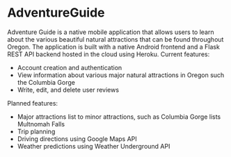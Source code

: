 # AdventureGuide
Adventure Guide is a native mobile application that allows users to learn about the various beautiful natural attractions that can be found throughout Oregon. The application is built with a native Android frontend and a Flask REST API backend hosted in the cloud using Heroku.
Current features:
* Account creation and authentication
* View information about various major natural attractions in Oregon such the Columbia Gorge
* Write, edit, and delete user reviews

Planned features:
* Major attractions list to minor attractions, such as Columbia Gorge lists Multnomah Falls
* Trip planning
* Driving directions using Google Maps API
* Weather predictions using Weather Underground API
